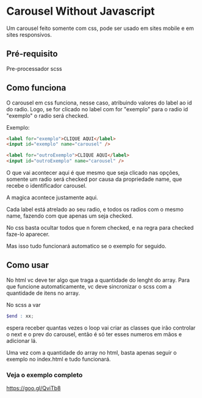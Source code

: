 # Carousel Without Javascript

Um carousel feito somente com css, pode ser usado em sites mobile e em sites responsivos.

## Pré-requisito

Pre-processador scss

## Como funciona

O carousel em css funciona, nesse caso, atribuindo valores do label ao id do radio.
Logo, se for clicado no label com for "exemplo" para o radio id "exemplo" o radio será checked.

Exemplo:
```html
<label for="exemplo">CLIQUE AQUI</label>
<input id="exemplo" name="carousel" />

<label for="outroExemplo">CLIQUE AQUI</label>
<input id="outroExemplo" name="carousel" />
```
O que vai acontecer aqui é que mesmo que seja clicado nas opções, somente um radio será checked por causa da propriedade
name, que recebe o identificador carousel.

A magica acontece justamente aqui.

Cada label está atrelado ao seu radio, e todos os radios com o mesmo name, fazendo com que apenas um seja checked.

No css basta ocultar todos que n forem checked, e na regra para checked faze-lo aparecer.

Mas isso tudo funcionará automatico se o exemplo for seguido.

## Como usar

No html vc deve ter algo que traga a quantidade do lenght do array. Para que funcione automaticamente, vc deve sincronizar o scss com a quantidade de itens no array.

No scss a var
```scss
$end : xx;
````
espera receber quantas vezes o loop vai criar as classes que irão controlar o next e o prev do carousel, então é só ter esses numeros em mãos e adicionar lá.

Uma vez com a quantidade do array no html, basta apenas seguir o exemplo no index.html e tudo funcionará.

### Veja o exemplo completo
https://goo.gl/QviTb8
